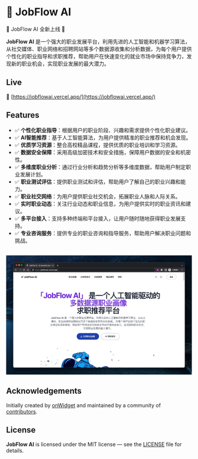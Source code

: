 # 🚀 JobFlow AI

🌟 JobFlow AI 全新上线 🌟

**JobFlow AI** 是一个强大的职业发展平台，利用先进的人工智能和机器学习算法，从社交媒体、职业网络和招聘网站等多个数据源收集和分析数据，为每个用户提供个性化的职业指导和求职推荐，帮助用户在快速变化的就业市场中保持竞争力，发现新的职业机会，实现职业发展的最大潜力。

## Live

📌 [https://jobflowai.vercel.app/](https://jobflowai.vercel.app/)

## Features

- ✅ **个性化职业指导**：根据用户的职业阶段、兴趣和需求提供个性化职业建议。
- ✅ **AI智能推荐**：基于人工智能算法，为用户提供精准的职业推荐和机会发现。
- ✅ **优质学习资源**：整合高校精品课程，提供优质的职业培训和学习资源。
- ✅ **数据安全保障**：采用高级加密技术和安全措施，保障用户数据的安全和机密性。
- ✅ **多维度职业分析**：通过行业分析和趋势分析等多维度数据，帮助用户制定职业发展计划。
- ✅ **职业测试评估**：提供职业测试和评估，帮助用户了解自己的职业兴趣和能力。
- ✅ **职业社交网络**：为用户提供职业社交机会，拓展职业人脉和人际关系。
- ✅ **实时职业动态**：关注行业动态和职业信息，为用户提供实时的职业资讯和建议。
- ✅ **多平台接入**：支持多种终端和平台接入，让用户随时随地获得职业发展支持。
- ✅ **专业咨询服务**：提供专业的职业咨询和指导服务，帮助用户解决职业问题和挑战。

<br>

<img src="https://raw.githubusercontent.com/kangvcar/JobFlowAI/main/src/assets/images/screenshot.jpeg" alt="JobFlow AI Screenshot">

<br>

## Acknowledgements

Initially created by [onWidget](https://onwidget.com) and maintained by a community of [contributors](https://github.com/kangvcar/JobFlowAI).

## License

**JobFlow AI** is licensed under the MIT license — see the [LICENSE](./LICENSE.md) file for details.
